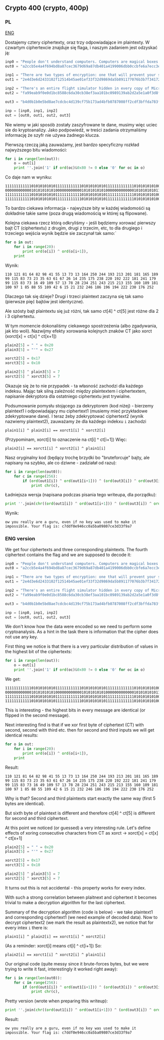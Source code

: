 ﻿## Crypto 400 (crypto, 400p)

### PL

[ENG](#eng-version)

Dostajemy cztery ciphertexty, oraz trzy odpowiadające im plaintexty. W czwartym ciphertexcie znajduje się flaga, i naszym zadaniem jest odzyskać ją:

```python
inp0 = "People don't understand computers. Computers are magical boxes that do things. People believe what computers tell them."
out0 = "a2ccb5e4a4f694bd8a87cec3679d69a87db401a4199006dbb0ccbfe6a7ecc3e4f7b2e426c53fed35f95fe3498d038bebdbadeabce9cdfecf87968776876be12088228041c951730a7a30702e197802372236c03dc443934bef55ee71e03f423f7e213715360c1e060aec10fa7ea57ad36f94069f066c50".decode("hex")

inp1 = "There are two types of encryption: one that will prevent your sister from reading your diary and one that will prevent your government."
out1 = "2e4d3e6d2433102f12514b45ae01ef33f32d9869da5b891177076b3b7f34172d237224ca28da588151f349b023a5335a6a0155014b69557c343e2fd3358a538f3c8330a36ffe8eec999ac69abf94a7acbbe01fe108dd4f96378529b96df397e6e6a2fadeb2919b979b38c131f93aa015b709990d9fecdebafdbbf79ead9d819163867db97bb854".decode("hex")

inp2 = "There's an entire flight simulator hidden in every copy of Microsoft Excel 97."
out2 = "fa99eab9f0e0d1bc8588c6da30cb38ef3aa101bc0989139ab2d2a5e1a0f3d8f9f6efb950b54680489e7dda6da923afcfadcfc99bc8ffd4a9aebbe521dc20f82291358510dc6e147a074846463554".decode("hex")

out3 = "b4d0b1b0e5bd8ae7cdcbc4d139cf75b173ad4bfb0787008ff2cdf3bffda783f6fff2a44ba81fd61edf3c853daa65ea9ce99690d586e1dee2e1f7a949a916d50dbd19bc2eab3e50380e0d7a2c1d205a59455fbe0ffa2ea63b9074ce43d11e715d495401235f693e31289b2c8d198158f81ba471b32917644e".decode('hex')

inp = [inp0, inp1, inp2]
out = [out0, out1, out2, out3] 
```

Nie wiemy w jaki sposób zostały zaszyfrowane te dane, musimy więc uciec sie do kryptoanalizy. Jako podpowiedź, w treści zadania otrzymaliśmy informację że szyfr nie używa żadnego klucza.

Pierwszą rzeczą jaką zauważamy, jest bardzo specyficzny rozkład najwyższego bitu wiadomości:

```python
for i in range(len(out)):
    o = out[i]
    print ''.join('1' if ord(oc)&0x80 != 0 else '0' for oc in o)
```

Co daje nam w wyniku:

    11111111111101010101010111111111111010101010101111111111111010101010100000000000001010101010100000000000010101010101000
    000000000000101010101010000000000001010101010100000000000001010101010111111111111101010101010111111111111010101010101111111111110101010
    111111111111010101010101111111111110101010101011111111111110101010101000000000
    111111111111010101010101111111111110101010101011111111111110101010101000000000000010101010101000000000000101010101010000

To bardzo ciekawa informacja - najwyższe bity w każdej wiadomośći są dokładnie takie same (poza drugą wiadomością w której są flipowane).

Kolejna ciekawa rzecz którą odkryliśmy - jeśli będziemy xorować pierwszy bajt CT (ciphertextu) z drugim, drugi z trzecim, etc, to dla drugiego i trzeciego wejścia wynik będzie sie zaczynał tak samo:`

```python
for o in out:
    for i in range(20):
        print ord(o[i]) ^ ord(o[i+1]), 
    print
```

Wynik:

    110 121 81 64 82 98 41 55 13 73 13 164 250 244 193 213 201 181 165 189
    99 115 83 73 23 35 63 61 67 26 14 235 175 238 220 192 222 181 241 179
    99 115 83 73 16 49 109 57 13 78 28 234 251 243 215 213 155 160 189 181
    100 97 1 85 88 55 109 42 6 15 21 232 246 186 196 194 222 230 176 252

Dlaczego tak się dzieje? Drugi i trzeci plaintext zaczyna się tak samo (pierwsze pięć bajtów jest identyczne).

Ale szósty bajt plaintextu się już różni, tak samo ct[4] ^ ct[5] jest różne dla 2 i 3 ciphertextu.

W tym momencie dokonaliśmy ciekawego spostrzeżenia (albo zgadywania, jak kto woli).
Nazwijmy efekty xorowania kolejnych znaków CT jako xorct (xorct[x] = ct[x] ^ ct[x+1])

```python
plain2[5] = " " = 0x20
plain3[5] = "'" = 0x27

xorct2[5] = 0x17
xorct3[5] = 0x10

plain2[5] ^ plain3[5] = 7
xorct2[5] ^ xorct3[5] = 7
```

Okazuje się że to nie przypadek - ta własność zachodzi dla każdego indeksu.
Mając tak silną zależność między plaintextem i ciphertextem, napisanie dekryptora dla ostatniego ciphertextu jest trywialne.

Podsumowanie pomysłu stojącego za dekryptorem (kod niżej) - bierzemy plaintext1 i odpowiadający mu ciphertext1 (musiemy mieć przykładowe zdekryptowane dane).
I teraz żeby zdekryptować ciphertext2 (wynik nazwiemy plaintext2), zauważamy że dla każdego indekxu `i` zachodzi

    plain1[i] ^ plain2[i] == xorct1[i] ^ xorct2[i]

(Przypominam, xorct[i] to oznaczenie na ct[i] ^ ct[i+1])
Więc:

    plain2[i] == xorct1[i] ^ xorct2[i] ^ plain1[i]

Nasz oryginalny kod (będący trochę brzydki bo "bruteforcuje" bajty, ale napisany na szybko, ale co dziwne - zadziałał od razu):

```python
for i in range(len(out0)):
    for c in range(256):
        if (ord(out1[i]) ^ ord(out1[i+1])) ^ (ord(out3[i]) ^ ord(out3[i+1])) == ord(inp1[i+1]) ^ c:
            print chr(c),
```

Ładniejsza wersja (napisana podczas pisania tego writeupa, dla porządku):

```python
print ''.join(chr((ord(out1[i]) ^ ord(out1[i+1])) ^ (ord(out3[i]) ^ ord(out3[i+1])) ^ ord(inp1[i+1])) for i in range(len(out0)))
```

Wynik:

    ow you really are a guru, even if no key was used to make it impossible. Your flag is: c7ddf0e946cc0a5ba09807ce3d33f9a7

### ENG version

We get four ciphertexts and three corresponding plaintexts. The fourth ciphertext contains the flag and we are supposed to decode it:

```python
inp0 = "People don't understand computers. Computers are magical boxes that do things. People believe what computers tell them."
out0 = "a2ccb5e4a4f694bd8a87cec3679d69a87db401a4199006dbb0ccbfe6a7ecc3e4f7b2e426c53fed35f95fe3498d038bebdbadeabce9cdfecf87968776876be12088228041c951730a7a30702e197802372236c03dc443934bef55ee71e03f423f7e213715360c1e060aec10fa7ea57ad36f94069f066c50".decode("hex")

inp1 = "There are two types of encryption: one that will prevent your sister from reading your diary and one that will prevent your government."
out1 = "2e4d3e6d2433102f12514b45ae01ef33f32d9869da5b891177076b3b7f34172d237224ca28da588151f349b023a5335a6a0155014b69557c343e2fd3358a538f3c8330a36ffe8eec999ac69abf94a7acbbe01fe108dd4f96378529b96df397e6e6a2fadeb2919b979b38c131f93aa015b709990d9fecdebafdbbf79ead9d819163867db97bb854".decode("hex")

inp2 = "There's an entire flight simulator hidden in every copy of Microsoft Excel 97."
out2 = "fa99eab9f0e0d1bc8588c6da30cb38ef3aa101bc0989139ab2d2a5e1a0f3d8f9f6efb950b54680489e7dda6da923afcfadcfc99bc8ffd4a9aebbe521dc20f82291358510dc6e147a074846463554".decode("hex")

out3 = "b4d0b1b0e5bd8ae7cdcbc4d139cf75b173ad4bfb0787008ff2cdf3bffda783f6fff2a44ba81fd61edf3c853daa65ea9ce99690d586e1dee2e1f7a949a916d50dbd19bc2eab3e50380e0d7a2c1d205a59455fbe0ffa2ea63b9074ce43d11e715d495401235f693e31289b2c8d198158f81ba471b32917644e".decode('hex')

inp = [inp0, inp1, inp2]
out = [out0, out1, out2, out3] 
```

We don't know how the data were encoded so we need to perform some cryptoanalysis. As a hint in the task there is information that the cipher does not use any key.

First thing we notice is that there is a very particular distribution of values in the highest bit of the ciphertexts:

```python
for i in range(len(out)):
    o = out[i]
    print ''.join('1' if ord(oc)&0x80 != 0 else '0' for oc in o)
```

We get:

    11111111111101010101010111111111111010101010101111111111111010101010100000000000001010101010100000000000010101010101000
    000000000000101010101010000000000001010101010100000000000001010101010111111111111101010101010111111111111010101010101111111111110101010
    111111111111010101010101111111111110101010101011111111111110101010101000000000
    111111111111010101010101111111111110101010101011111111111110101010101000000000000010101010101000000000000101010101010000

This is interesting - the highest bits in every message are identical (or flipped in the second message).

Next interesting find is that if we xor first byte of ciphertext (CT) with second, second with third etc. then for second and third inputs we will get identical results:

```python
for o in out:
    for i in range(20):
        print ord(o[i]) ^ ord(o[i+1]), 
    print
```

Result:

    110 121 81 64 82 98 41 55 13 73 13 164 250 244 193 213 201 181 165 189
    99 115 83 73 23 35 63 61 67 26 14 235 175 238 220 192 222 181 241 179
    99 115 83 73 16 49 109 57 13 78 28 234 251 243 215 213 155 160 189 181
    100 97 1 85 88 55 109 42 6 15 21 232 246 186 196 194 222 230 176 252

Why is that? Second and third plaintexts start exactly the same way (first 5 bytes are identical).

But sixth byte of plaintext is different and therefore ct[4] ^ ct[5] is different for second and third ciphertext.

At this point we noticed (or guessed) a very interesting rule.
Let's define effects of xoring consecutive characters from CT as xorct -> xorct[x] = ct[x] ^ ct[x+1]

```python
plain2[5] = " " = 0x20
plain3[5] = "'" = 0x27

xorct2[5] = 0x17
xorct3[5] = 0x10

plain2[5] ^ plain3[5] = 7
xorct2[5] ^ xorct3[5] = 7
```

It turns out this is not accidental - this property works for every index.

With such a strong correlation between plaitnext and ciphertext it becomes trivial to make a decryption algorithm for the last ciphertext.

Summary of the decryption algorithm (code is below) - we take plaintext1 and corresponding ciphertext1 (we need example of decoded data).
Now to decrypt ciphertext2 (we mark the result as plaintextx2), we notice that for every intex `i` there is:

    plain1[i] ^ plain2[i] == xorct1[i] ^ xorct2[i]

(As a reminder: xorct[i] means ct[i] ^ ct[i+1])
So:

    plain2[i] == xorct1[i] ^ xorct2[i] ^ plain1[i]

Our original code (quite messy since it brute-forces bytes, but we were trying to write it fast, interestingly it worked right away):

```python
for i in range(len(out0)):
    for c in range(256):
        if (ord(out1[i]) ^ ord(out1[i+1])) ^ (ord(out3[i]) ^ ord(out3[i+1])) == ord(inp1[i+1]) ^ c:
            print chr(c),
```

Pretty version (wrote when preparing this writeup):

```python
print ''.join(chr((ord(out1[i]) ^ ord(out1[i+1])) ^ (ord(out3[i]) ^ ord(out3[i+1])) ^ ord(inp1[i+1])) for i in range(len(out0)))
```

Result:

    ow you really are a guru, even if no key was used to make it impossible. Your flag is: c7ddf0e946cc0a5ba09807ce3d33f9a7
